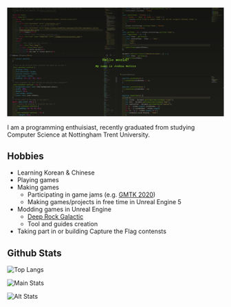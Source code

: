 [![Header](https://raw.githubusercontent.com/JWaters02/JWaters02/main/assets/readmebanner.png "Header")](https://jwaters.dev/)

I am a programming enthuisiast, recently graduated from studying Computer Science at Nottingham Trent University. 

## Hobbies
* Learning Korean & Chinese
* Playing games
* Making games
  * Participating in game jams (e.g. [GMTK 2020](https://itch.io/jam/gmtk-2020/rate/699722))
  * Making games/projects in free time in Unreal Engine 5
* Modding games in Unreal Engine
  * [Deep Rock Galactic](https://mod.io/members/buckminsterfullerene)
  * Tool and guides creation
* Taking part in or building Capture the Flag contensts

## Github Stats
![Top Langs](https://github-readme-stats.vercel.app/api/top-langs/?username=JWaters02&langs_count=10&layout=compact&exclude_repo=metasploit-framework,Backfire&hide=CMake,Makefile,jupyter-notebook&title_color=fff&icon_color=f9f9f9&text_color=9f9f9f&bg_color=0D1117&hide_border=true)

![Main Stats](https://github-readme-stats.vercel.app/api?username=JWaters02&show_icons=true&title_color=fff&icon_color=f9f9f9&text_color=9f9f9f&bg_color=0D1117&count_private=false&include_all_commits=true&hide_border=true&hide_title=false)

![Alt Stats](https://github-readme-stats.vercel.app/api?username=Buckminsterfullerene02&show_icons=true&title_color=fff&icon_color=f9f9f9&text_color=9f9f9f&bg_color=0D1117&count_private=false&include_all_commits=true&hide_border=true&hide_title=false)
